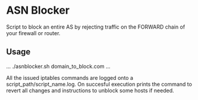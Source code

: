 ASN Blocker
===========

Script to block an entire AS by rejecting traffic on the FORWARD chain of your firewall or router.


Usage
---

...
./asnblocker.sh domain_to_block.com
...

All the issued iptables commands are logged onto a script_path/script_name.log.
On succesful execution prints the command to revert all changes and instructions to unblock some hosts if needed.
